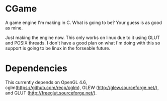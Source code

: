 # CGame
A game engine I'm making in C. What is going to be? Your guess is as good as mine.

Just making the engine now. This only works on linux due to it using GLUT and POSIX threads. I don't have a good plan on what I'm doing with this so support is going to be linux in the forseable future.

# Dependencies
This currently depends on OpenGL 4.6, cglm(https://github.com/recp/cglm), GLEW (http://glew.sourceforge.net/), and GLUT (http://freeglut.sourceforge.net/).